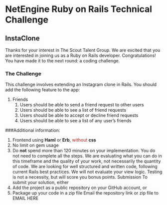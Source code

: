 # NetEngine Ruby on Rails Technical Challenge

## InstaClone

Thanks for your interest in The Scout Talent Group. We are excited that you are interested in joining us as a Ruby on Rails developer.
Congratulations! You have made it to the next round: a coding challenge.

### The Challenge

This challenge involves extending an Instagram clone in Rails. You should add the following feature to the app:

1. Friends
   1. Users should be able to send a friend request to other users
   2. Users should be able to see a list of friend requests
   3. Users should be able to accept or decline friend requests
   4. Users should be able to see a list of any user’s friends

###Additional information:
1. Frontend using **Haml** or **Erb**, <span style="color:#AA2020">without</span> **css**
2. No limit on gem usage
3. Do **not** spend more than 120 minutes on your implementation. You do not need to complete all the steps. We are evaluating what you can do in this timeframe and the quality of your work, not necessarily the quantity of code.
   We are looking for well structured and written code, following current Rails best practices. We will not evaluate your view logic. Testing is not a necessity, but will score you bonus points.
   Submission
   To submit your solution, either
4. Add the project as a public repository on your GitHub account, or
5. Package up your code in a zip file
   Email the repository link or zip file to EMAIL HERE
